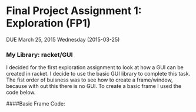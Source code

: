 # Final Project Assignment 1: Exploration (FP1) 
DUE March 25, 2015 Wednesday (2015-03-25)

### My Library: racket/GUI

I decided for the first exploration assignment to look at how a GUI can be created in racket. I decide to use the basic GUI library to complete this task. The fist order of buisness was to see how to create a frame/window, because with out this there is no GUI. To create a basic frame I used the code below.

####Basic Frame Code:

```



```

